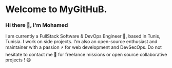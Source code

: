 # Welcome to MyGitHuB.
### Hi there 👋, I'm Mohamed


I am currently a FullStack Software & DevOps Engineer 🔭, based in Tunis, Tunisia. I work on side projects.
I'm also an open-source enthusiast and maintainer with a passion ⚡ for web development and DevSecOps.
Do not hesitate to contact me 💬 for freelance missions or open source collaborative projects ! 😄


